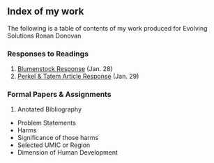 ## Index of my work
The following is a table of contents of my work produced for Evolving Solutions
Ronan Donovan

### Responses to Readings

1. [Blumenstock Response](/bloomenstock_response.md) (Jan. 28)
2. [Perkel & Tatem Article Response](/perkel_tatem.md) (Jan. 29)

### Formal Papers & Assignments

1. Anotated Bibliography
  - Problem Statements
  - Harms
  - Significance of those harms
  - Selected UMIC or Region
  - Dimension of Human Development
